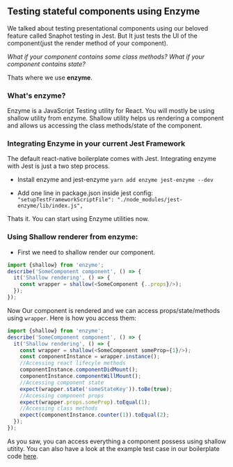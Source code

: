 ## Testing stateful components using Enzyme

We talked about testing presentational components using our beloved feature called Snaphot testing in Jest. But It just tests the UI of the component(just the render method of your component).

_What if your component contains some class methods? What if your component contains state?_

Thats where we use __enzyme__.

### What's enzyme?

Enzyme is a JavaScript Testing utility for React. You will mostly be using shallow utility from enzyme. Shallow utility helps us rendering a component and allows us accessing the class methods/state of the component.

### Integrating Enzyme in your current Jest Framework

The default react-native boilerplate comes with Jest. Integrating enzyme with Jest is just a two step process.

- Install enzyme and jest-enzyme `yarn add enzyme jest-enzyme --dev`

- Add one line in package.json inside jest config:
    `"setupTestFrameworkScriptFile": "./node_modules/jest-enzyme/lib/index.js",`

Thats it. You can start using Enzyme utilities now.

### Using Shallow renderer from enzyme:

- First we need to shallow render our component.

```js
import {shallow} from 'enzyme';
describe('SomeComponent component', () => {
  it('Shallow rendering', () => {
    const wrapper = shallow(<SomeComponent {..props}/>);
  });
});
```

Now Our component is rendered and we can access props/state/methods using `wrapper`. Here is how you access them:


```js
import {shallow} from 'enzyme';
describe('SomeComponent component', () => {
  it('Shallow rendering', () => {
    const wrapper = shallow(<SomeComponent someProp={1}/>);
    const componentInstance = wrapper.instance();
    //Accessing react lifecyle methods
    componentInstance.componentDidMount();
    componentInstance.componentWillMount();
    //Accessing component state
    expect(wrapper.state('someStateKey')).toBe(true);
    //Accessing component props
    expect(wrapper.props.someProp).toEqual(1);
    //Accessing class methods
    expect(componentInstance.counter(1)).toEqual(2);
  });
});
```

As you saw, you can access everything a component possess using shallow utitity. You can also have a look at the example test case in our boilerplate code [here]().
